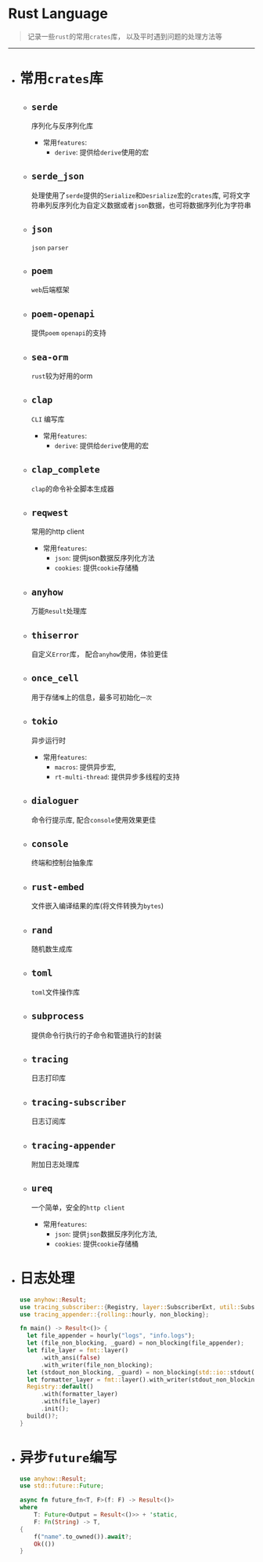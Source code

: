 # Rust Language

> 记录一些`rust`的常用`crates`库， 以及平时遇到问题的处理方法等

---

- # 常用`crates`库
  - ## `serde`
    序列化与反序列化库
    - 常用`features`:
      - `derive`: 提供给`derive`使用的宏

  - ## `serde_json`
    处理使用了`serde`提供的`Serialize`和`Desrialize`宏的`crates`库,
    可将文字符串列反序列化为自定义数据或者`json`数据，也可将数据序列化为字符串

  - ## `json`
    `json` `parser`

  - ## `poem`
    `web`后端框架
  - ## `poem-openapi`
    提供`poem` `openapi`的支持

  - ## `sea-orm`
    `rust`较为好用的orm

  - ## `clap`
    `CLI` 编写库
    - 常用`features`:
      - `derive`: 提供给`derive`使用的宏

  - ## `clap_complete`
    `clap`的命令补全脚本生成器

  - ## `reqwest`
    常用的http client
    - 常用`features`:
      - `json`: 提供json数据反序列化方法
      - `cookies`: 提供`cookie`存储桶

  - ## `anyhow`
    万能`Result`处理库

  - ## `thiserror`
    自定义`Error`库， 配合`anyhow`使用，体验更佳

  - ## `once_cell`
    用于存储`堆`上的信息，最多可初始化`一次`

  - ## `tokio`
    异步运行时
    - 常用`features`:
      - `macros`: 提供异步宏,
      - `rt-multi-thread`: 提供异步多线程的支持

  - ## `dialoguer`
    命令行提示库, 配合`console`使用效果更佳

  - ## `console`
    终端和控制台抽象库

  - ## `rust-embed`
    文件嵌入编译结果的库(将文件转换为`bytes`)

  - ## `rand`
    随机数生成库

  - ## `toml`
    `toml`文件操作库

  - ## `subprocess`
    提供命令行执行的子命令和管道执行的封装

  - ## `tracing`
    日志打印库

  - ## `tracing-subscriber`
    日志订阅库

  - ## `tracing-appender`
    附加日志处理库

  - ## `ureq`
    一个简单，安全的`http client`
    - 常用`features`:
      - `json`: 提供`json`数据反序列化方法,
      - `cookies`: 提供`cookie`存储桶

- # 日志处理
  ```rust
  use anyhow::Result;
  use tracing_subscriber::{Registry, layer::SubscriberExt, util::SubscriberInitExt, fmt};
  use tracing_appender::{rolling::hourly, non_blocking};

  fn main() -> Result<()> {
    let file_appender = hourly("logs", "info.logs");
    let (file_non_blocking, _guard) = non_blocking(file_appender);
    let file_layer = fmt::layer()
        .with_ansi(false)
        .with_writer(file_non_blocking);
    let (stdout_non_blocking, _guard) = non_blocking(std::io::stdout());
    let formatter_layer = fmt::layer().with_writer(stdout_non_blocking);
    Registry::default()
        .with(formatter_layer)
        .with(file_layer)
        .init();
    build()?;
  }
  ```

- # 异步`future`编写
    ```rust
    use anyhow::Result;
    use std::future::Future;

    async fn future_fn<T, F>(f: F) -> Result<()>
    where
        T: Future<Output = Result<()>> + 'static,
        F: Fn(String) -> T,
    {
        f("name".to_owned()).await?;
        Ok(())
    }
    ```
